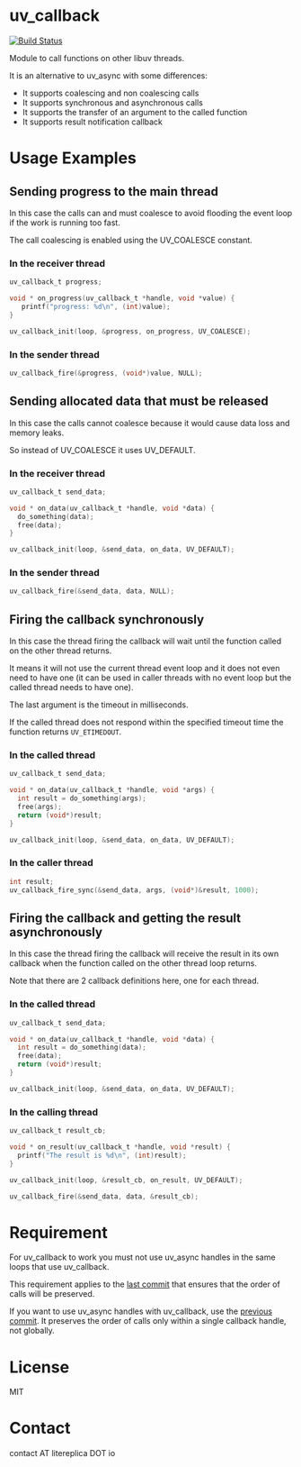 # uv_callback

[![Build Status](https://travis-ci.org/litesync/uv_callback.svg?branch=master)](https://travis-ci.org/litesync/uv_callback)

Module to call functions on other libuv threads.

It is an alternative to uv_async with some differences:

 * It supports coalescing and non coalescing calls
 * It supports synchronous and asynchronous calls
 * It supports the transfer of an argument to the called function
 * It supports result notification callback


# Usage Examples


## Sending progress to the main thread

In this case the calls can and must coalesce to avoid flooding the event loop if the
work is running too fast.

The call coalescing is enabled using the UV_COALESCE constant.

### In the receiver thread

```C
uv_callback_t progress;

void * on_progress(uv_callback_t *handle, void *value) {
   printf("progress: %d\n", (int)value);
}

uv_callback_init(loop, &progress, on_progress, UV_COALESCE);
```

### In the sender thread

```C
uv_callback_fire(&progress, (void*)value, NULL);
```


## Sending allocated data that must be released

In this case the calls cannot coalesce because it would cause data loss and memory leaks.

So instead of UV_COALESCE it uses UV_DEFAULT.

### In the receiver thread

```C
uv_callback_t send_data;

void * on_data(uv_callback_t *handle, void *data) {
  do_something(data);
  free(data);
}

uv_callback_init(loop, &send_data, on_data, UV_DEFAULT);
```

### In the sender thread

```C
uv_callback_fire(&send_data, data, NULL);
```


## Firing the callback synchronously

In this case the thread firing the callback will wait until the function
called on the other thread returns.

It means it will not use the current thread event loop and it does not
even need to have one (it can be used in caller threads with no event loop
but the called thread needs to have one).

The last argument is the timeout in milliseconds.

If the called thread does not respond within the specified timeout time
the function returns `UV_ETIMEDOUT`.


### In the called thread

```C
uv_callback_t send_data;

void * on_data(uv_callback_t *handle, void *args) {
  int result = do_something(args);
  free(args);
  return (void*)result;
}

uv_callback_init(loop, &send_data, on_data, UV_DEFAULT);
```

### In the caller thread

```C
int result;
uv_callback_fire_sync(&send_data, args, (void*)&result, 1000);
```


## Firing the callback and getting the result asynchronously

In this case the thread firing the callback will receive the result in its
own callback when the function called on the other thread loop returns.

Note that there are 2 callback definitions here, one for each thread.

### In the called thread

```C
uv_callback_t send_data;

void * on_data(uv_callback_t *handle, void *data) {
  int result = do_something(data);
  free(data);
  return (void*)result;
}

uv_callback_init(loop, &send_data, on_data, UV_DEFAULT);
```

### In the calling thread

```C
uv_callback_t result_cb;

void * on_result(uv_callback_t *handle, void *result) {
  printf("The result is %d\n", (int)result);
}

uv_callback_init(loop, &result_cb, on_result, UV_DEFAULT);

uv_callback_fire(&send_data, data, &result_cb);
```

# Requirement

For uv_callback to work you must not use uv_async handles in the same loops that use uv_callback.

This requirement applies to the [last commit](https://github.com/litesync/uv_callback/commit/f9e54ca561e40cb61398534c3b069c800c537a41) that ensures that the order of calls will be preserved.

If you want to use uv_async handles with uv_callback, use the [previous commit](https://github.com/litesync/uv_callback/commit/f19aba8b9c21f860f9e00fd5654baa6aeff81a76). It preserves the 
order of calls only within a single callback handle, not globally.


# License

MIT

# Contact

contact AT litereplica DOT io
